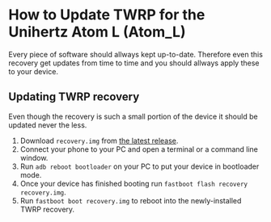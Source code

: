 How to Update TWRP for the Unihertz Atom L (Atom_L)
=================================================

Every piece of software should allways kept up-to-date. Therefore even this recovery get updates from time to time and you should allways apply these to your device.

## Updating TWRP recovery

Even though the recovery is such a small portion of the device it should be updated never the less.

1. Download `recovery.img` from [the latest release](https://github.com/ADeadTrousers/twrp_device_Unihertz_Atom_L/releases).
2. Connect your phone to your PC and open a terminal or a command line window.
3. Run `adb reboot bootloader` on your PC to put your device in bootloader mode.
4. Once your device has finished booting run `fastboot flash recovery recovery.img`.
5. Run `fastboot boot recovery.img` to reboot into the newly-installed TWRP recovery.
